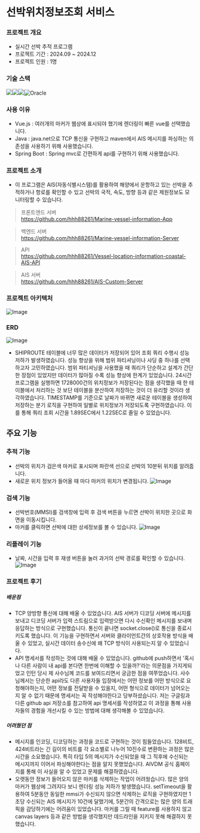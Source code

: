 # 선박위치정보조회 서비스

### 프로젝트 개요
- 실시간 선박 추적 프로그램
- 프로젝트 기간 : 2024.09 ~ 2024.12
- 프로젝트 인원 : 1명

### 기술 스택
<img src="https://img.shields.io/badge/vue.js-41B883?style=for-the-badge&logo=vue.js&logoColor=white"><img src="https://img.shields.io/badge/java-007396?style=for-the-badge&logo=OpenJDK&logoColor=white"><img src="https://img.shields.io/badge/springboot-6DB33F?style=for-the-badge&logo=springboot&logoColor=white">![Oracle](https://img.shields.io/badge/Oracle-F80000?style=for-the-badge&logo=oracle&logoColor=white)

### 사용 이유    
- Vue.js : 여러개의 마커가 웹상에 표시되야 했기에 렌더링이 빠른 vue를 선택했습니다.
- Java : java.net으로 TCP 통신을 구현하고 maven에서 AIS 메시지를 파싱하는 의존성을 사용하기 위해 사용했습니다.
- Spring Boot : Spring mvc로 간편하게 api를 구현하기 위해 사용했습니다.


### 프로젝트 소개
- 이 프로그램은 AIS(자동식별시스템)를 활용하여 해양에서 운항하고 있는 선박을 추적하거나 항로를 확인할 수 있고 선박의 국적, 속도, 방향 등과 같은 제원정보도 모니터링할 수 있습니다.

> 프론트엔드 서버     
https://github.com/hhh88261/Marine-vessel-information-App

> 백엔드 서버    
https://github.com/hhh88261/Marine-vessel-information-Server

> API    
https://github.com/hhh88261/Vessel-location-information-coastal-AIS-API

> AIS 서버    
https://github.com/hhh88261/AIS-Custom-Server

### 프로젝트 아키텍처
![Image](https://github.com/user-attachments/assets/9a21127b-2a39-4f6c-b945-d9cda011596c)

### ERD
![Image](https://github.com/user-attachments/assets/0eb312bf-c9cd-45cb-acd3-949be7af0a5a)

- SHIPROUTE 테이블에 너무 많은 데이터가 저장되어 있어 조회 쿼리 수행시 성능 저하가 발생하였습니다. 성능 향상을 위해 범위 파티셔닝이나 샤딩 중 하나를 선택하고자 고민하였습니다. 범위 파티셔닝을 사용했을 때 쿼리가 단순하고 설계가 간단한 장점이 있었지만 데이터가 많아질 수록 성능 향상에 한계가 있었습니다. 24시간 프로그램을 실행하면 1728000건의 위치정보가 저장된다는 점을 생각했을 때 한 테이블에서 처리하는 것 보단 테이블을 분산하여 저장하는 것이 더 유리할 것이라 생각하였습니다. TIMESTAMP를 기준으로 날짜가 바뀌면 새로운 테이블을 생성하여 저장하는 분기 로직을 구현하여 일별로 위치정보가 저장되도록 구현하였습니다. 이를 통해 쿼리 조회 시간을 1.89SEC에서 1.22SEC로 줄일 수 있었습니다. 

## 주요 기능
### 추적 기능
- 선박의 위치가 검은색 마커로 표시되며 파란색 선으로 선박의 10분뒤 위치를 알려줍니다.
- 새로운 위치 정보가 들어올 때 마다 마커의 위치가 변경됩니다.
![Image](https://github.com/user-attachments/assets/088d9dbf-1b16-4827-9f1d-6a69e13e3a95)

### 검색 기능
- 선박번호(MMSI)를 검색창에 입력 후 검색 버튼을 누르면 선박이 위치한 곳으로 화면을 이동시킵니다.
- 마커를 클릭하면 선박에 대한 상세정보를 볼 수 있습니다.
![Image](https://github.com/user-attachments/assets/186752a2-506e-426f-8f8b-899772e7682d)

### 리플레이 기능
- 날짜, 시간을 입력 후 재생 버튼을 눌러 과거의 선박 경로를 확인할 수 있습니다.
![Image](https://github.com/user-attachments/assets/03120119-992e-4074-a9aa-b8ab4cfb21a1)
### 프로젝트 후기

##### 배운점
- TCP 양방향 통신에 대해 배울 수 있었습니다. AIS 서버가 디코딩 서버에 메시지를 보내고 디코딩 서버가 입력 스트림으로 입력받으면 다시 수신확인 메시지를 보내며 응답하는 방식으로 구현했습니다. 통신이 끝나면 socket.close()로 통신을 종료시키도록 했습니다. 이 기능을 구현하면서 서버와 클라이언트간의 상호작용 방식을 배울 수 있었고, 실시간 데이터 송수신에 왜 TCP 방식이 사용되는지 알 수 있었습니다.
- API 명세서를 작성하는 것에 대해 배울 수 있었습니다. github에 push하면서 '혹시나 다른 사람이 내 api를 본다면 한번에 이해할 수 있을까?'라는 의문점을 가지게되었고 인턴 당시 제 사수님께 코드를 보여드리면서 궁금한 점을 여쭈었습니다. 사수님께서는 단순한 api라도 다른 사용자들 입장에서는 어떤 정보를 어떤 방식으로 요청해야하는지, 어떤 정보를 전달받을 수 있을지, 어떤 형식으로 데이터가 넘어오는지 알 수 없기 때문에 명세서는 꼭 작성해야한다고 당부하셨습니다. 저는 구글링과 다른 github api 저장소를 참고하여 api 명세서를 작성하였고 이 과정을 통해 사용자들의 경험을 개선시킬 수 있는 방법에 대해 생각해볼 수 있었습니다.

##### 어려웠던 점
- 메시지를 인코딩, 디코딩하는 과정을 코드로 구현하는 것이 힘들었습니다. 128비트, 424비트라는 긴 길이의 비트를 각 요소별로 나누어 10진수로 변환하는 과정은 많은 시간을 소요했습니다. 특히 타입 5의 메시지가 수신되었을 때 그 직후에 수신되는 메시지까지
이어서 파싱해야한다는 점을 알지 못했었습니다. AIVDM 공식 홈페이지를 통해 이 사실을 알 수 있었고 문제를 해결하였습니다. 
- 오랫동안 정보가 들어오지 않은 마커를 삭제하는 작업이 어려웠습니다. 많은 양의 마커가 웹상에 그려지다 보니 렌더링 성능 저하가 발생했습니다. setTimeout을 활용하여 5분동안 동일한 mmsi가 수신되지 않으면 삭제하는 로직을 구현하였지만
1초당 수신되는 AIS 메시지가 10건에 달했기에, 5분간의 간격으로는 많은 양의 트래픽을 감당하기에는 어려움이 있었습니다. 마커를 그릴 때 feature를 사용하지 않고 canvas layers 등과 같은 방법을 생각했지만 데드라인을 지키지 못해 해결하지 못했습니다. 



